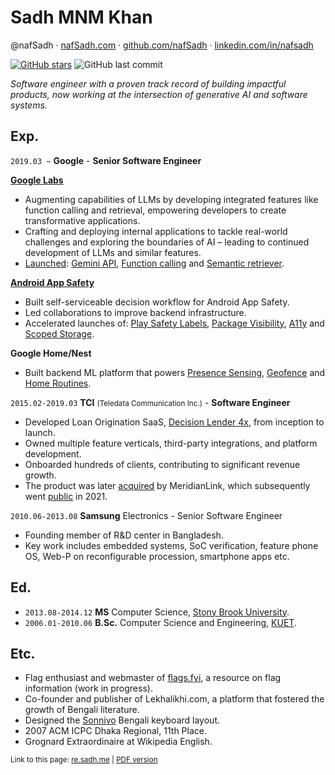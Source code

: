 # Sadh MNM Khan

@nafSadh ·
[nafSadh.com](https://nafSadh.com) ·
[github.com/nafSadh](https://github.com/nafSadh) ·
[linkedin.com/in/nafsadh](https://linkedin.com/in/nafsadh)

[![GitHub stars](https://img.shields.io/github/stars/nafSadh/resume.svg?style=social&label=Stars)](https://github.com/nafSadh/resume)
![GitHub last commit](https://img.shields.io/github/last-commit/nafsadh/resume.svg)

_Software engineer with a proven track record of building impactful products,
now working at the intersection of generative AI and software systems._

## Exp.

`2019.03 ~` **Google** - **Senior Software Engineer**

**[Google Labs](https://Labs.Google)**
- Augmenting capabilities of LLMs by developing integrated features like 
  function calling and retrieval, empowering developers to create transformative 
  applications. 
- Crafting and deploying internal applications to tackle real-world challenges 
  and exploring the boundaries of AI – leading to continued development of LLMs 
  and similar features. 
- [Launched](https://twitter.com/sundarpichai/status/1734952757722001626):
  [Gemini API](https://ai.google.dev/),
  [Function calling](https://ai.google.dev/docs/function_calling)
  and [Semantic retriever](https://ai.google.dev/docs/semantic_retriever).

**[Android App Safety](https://www.android.com/safety/)** 
- Built self-serviceable decision workflow for Android App Safety.
- Led collaborations to improve backend infrastructure.
- Accelerated launches of:
  [Play Safety Labels](https://blog.google/products/google-play/data-safety/),
  [Package Visibility](https://support.google.com/googleplay/android-developer/answer/10158779#zippy=%2Cinvalid-uses%2Cpermitted-uses-of-the-query-all-packages-permission),
  [A11y](https://support.google.com/googleplay/android-developer/answer/10964491?hl=en)
  and [Scoped Storage](https://developer.android.com/about/versions/11/privacy/storage).

**Google Home/Nest**
- Built backend ML platform that powers
  [Presence Sensing](https://support.google.com/googlenest/answer/10000312?hl=en),
  [Geofence](https://support.google.com/googlenest/answer/9262475?hl=en&co=GENIE.Platform%3DAndroid) and
  [Home Routines](https://support.google.com/googlenest/answer/7029585?gl=gb).

`2015.02-2019.03` **TCI** <small>(Teledata Communication Inc.)</small> - **Software Engineer**
- Developed Loan Origination SaaS, 
  [Decision Lender 4x](https://www.meridianlink.com/loan-origination-system/decisionlender), 
  from inception to launch.
- Owned multiple feature verticals, third-party integrations, and platform development.
- Onboarded hundreds of clients, contributing to significant revenue growth.
- The product was later [acquired](https://www.meridianlink.com/news-events/meridianlink-announces-the-acquisition-of-teledata-communications) 
  by MeridianLink, which subsequently went [public](https://www.marketwatch.com/story/meridianlink-ipo-prices-at-top-of-expected-range-valuing-company-at-more-than-2-billion-2021-07-28) 
  in 2021.

`2010.06-2013.08` **Samsung** Electronics - Senior Software Engineer
- Founding member of R&D center in Bangladesh. 
- Key work includes embedded systems, SoC verification, feature phone OS, Web-P
  on reconfigurable procession, smartphone apps etc.

## Ed.

- `2013.08-2014.12` **MS** Computer Science, [Stony Brook University](https://g.co/kgs/B1G1Qe).
- `2006.01-2010.06` **B.Sc.** Computer Science and Engineering, [KUET](https://en.wikipedia.org/wiki/KUET).

## Etc.
- Flag enthusiast and webmaster of [flags.fyi](https://flags.fyi), a resource on flag information (work in progress).
- Co-founder and publisher of Lekhalikhi.com, a platform that fostered the growth of Bengali literature.
- Designed the [Sonnivo](https://sonnivo.nafsadh.com/) Bengali keyboard layout.
- 2007 ACM ICPC Dhaka Regional, 11th Place.
- Grognard Extraordinaire at Wikipedia English.

<small>Link to this page: [re.sadh.me](http://re.sadh.me) | [PDF version](http://re.sadh.me/2024.pdf)</small>
